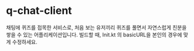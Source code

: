 # q-chat-client
채팅에 퀴즈를 접목한 서비스로, 처음 보는 유저끼리 퀴즈를 풀면서 자연스럽게 친분을 쌓을 수 있는 어플리케이션입니다.
빌드할 때, Init.kt 의 basicURL을 본인의 경우에 맞게 수정하세요.
